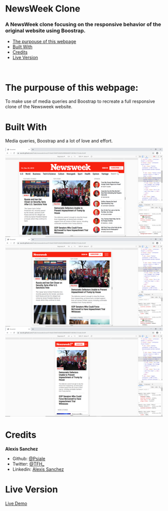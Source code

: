 # NewsWeek Clone
### A NewsWeek clone focusing on the responsive behavior of the original website using Boostrap.

* [The purpouse of this webpage](#the-purpouse-of-this-webpage)
* [Built With](#built-with)
* [Credits](#credits)
* [Live Version](#live-version)
<br>

# The purpouse of this webpage:

To make use of media queries and Boostrap to recreate a full responsive clone of the Newsweek website.
<br>

# Built With   
Media queries, Boostrap and a lot of love and effort.

![screenshot](assets/images/NW-1.png)
![screenshot](assets/images/NW-2.png)
![screenshot](assets/images/NW-3.png)

# Credits
**Alexis Sanchez**
- Github: [@Psiale](https://github.com/Psiale)
- Twitter: [@TFH_](https://twitter.com/TFH_)
- Linkedin: [Alexis Sanchez](https://www.linkedin.com/in/alexis-sanchez-dev/)

# Live Version

[Live Demo](https://rawcdn.githack.com/Psiale/newsweekclone/e51efadc53fefd7e9dd2b2880d4d4251d8348c37/index.html#)
 

